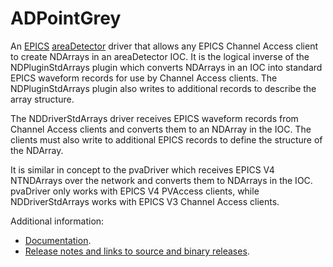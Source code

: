 ADPointGrey
===========
An 
[EPICS](http://www.aps.anl.gov/epics)
[areaDetector](http://cars.uchicago.edu/software/epics/areaDetector.html)
driver that allows any EPICS Channel Access client to create NDArrays in 
an areaDetector IOC.
It is the logical inverse of the NDPluginStdArrays plugin which converts
NDArrays in an IOC into standard EPICS waveform records for use by
Channel Access clients. The NDPluginStdArrays plugin also writes
to additional records to describe the array structure.

The NDDriverStdArrays driver receives EPICS waveform records from Channel Access
clients and converts them to an NDArray in the IOC.
The clients must also write to additional EPICS records to define the structure
of the NDArray.

It is similar in concept to the pvaDriver which receives EPICS V4 NTNDArrays
over the network and converts them to NDArrays in the IOC.
pvaDriver only works with EPICS V4 PVAccess clients, while NDDriverStdArrays
works with EPICS V3 Channel Access clients.

Additional information:
* [Documentation](http://cars.uchicago.edu/software/epics/NDDriverStdArraysDoc.html).
* [Release notes and links to source and binary releases](RELEASE.md).
